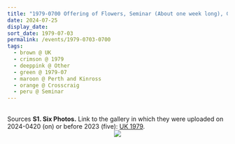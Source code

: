 ```yaml
---
title: "1979-0700 Offering of Flowers, Seminar (About one week long), Garden, House, Crosscraig, Loch Rannoch (176 kms N of Glasgow in Scotland), Perth and Kinross, UK"
date: 2024-07-25
display_date: 
sort_date: 1979-07-03
permalink: /events/1979-0703-0700
tags:
  - brown @ UK
  - crimson @ 1979
  - deeppink @ Other
  - green @ 1979-07
  - maroon @ Perth and Kinross
  - orange @ Crosscraig
  - peru @ Seminar
---
```


<br>

<wave-list>
  <list-title color="DarkSeaGreen" width="40">Sources</list-title>
  <list-item color="BlanchedAlmond"  width="280"><b>S1. Six Photos.</b> Link to the gallery in which they were uploaded on 2024-0420 (on) or before 2023 (five): <a href="https://eternalmoments.smugmug.com/Countries/UK/1979">UK 1979</a>.</list-item>
</wave-list>

<div style="text-align: center"><img src="https://pub-b6058b8fc5314638989cdd5e49178be6.r2.dev/1979-0700_Offering_of_Flowers_Garden_House_Crosscraig_Loch_Rannoch_(176_kms_N_of_Glasgow_in_Scotland)_UK_04_(from_tif)_(Mahipalsingh_Jaisingh_Raul_Collection_scanned_by_Ankit_Khare).jpg" /></div>
